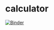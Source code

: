 # calculator
[![Binder](https://mybinder.org/badge.svg)](https://mybinder.org/v2/gh/PrakashQM/calculator.git/master)
